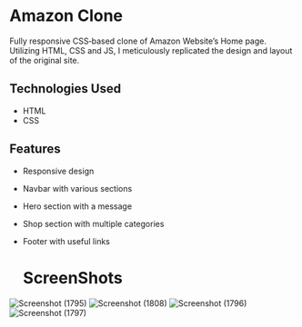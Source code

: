 # Amazon Clone

Fully responsive CSS‐based clone of Amazon Website’s Home page.
Utilizing HTML, CSS and JS, I meticulously replicated the design and
layout of the original site.


## Technologies Used

- HTML
- CSS

## Features

- Responsive design
- Navbar with various sections
- Hero section with a message
- Shop section with multiple categories
- Footer with useful links

  # ScreenShots
![Screenshot (1795)](https://github.com/Abhishek895965/amazonclone/assets/132393553/11220b32-ce8a-4f21-b81b-36ed8db9080e)
![Screenshot (1808)](https://github.com/Abhishek895965/amazonclone/assets/132393553/0e0b91d9-cd76-4a62-8c63-41995f70c092)
![Screenshot (1796)](https://github.com/Abhishek895965/amazonclone/assets/132393553/ee37d880-e3e4-4a0d-b0fd-b85a3261d8c1)
![Screenshot (1797)](https://github.com/Abhishek895965/amazonclone/assets/132393553/916aabb0-db53-45a7-acfd-086cb320162f)




  




